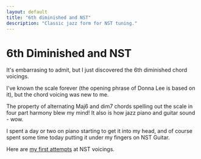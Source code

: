 ```yaml
---
layout: default
title: "6th diminished and NST"
description: "Classic jazz form for NST tuning."
---
```


# 6th Diminished and NST

It's embarrasing to admit, but I just discovered the 6th diminished chord voicings.

I've known the scale forever (the opening phrase of Donna Lee is based on it), but the chord voicing was new to me.

The property of alternating Maj6 and dim7 chords spelling out the scale in four part harmony blew my mind!  It also is how jazz piano and guitar sound - wow. 

I spent a day or two on piano starting to get it into my head, and of course spent some time today putting it under my fingers on NST Guitar.

Here are [my first attempts](../../../music/pdf/6th-diminished.pdf) at NST voicings.


